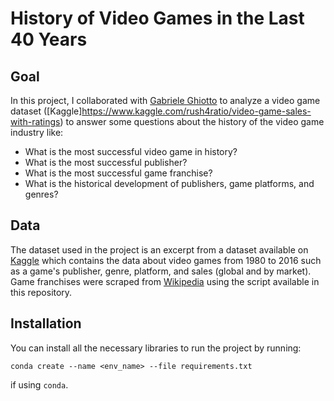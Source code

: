 # History of Video Games in the Last 40 Years

## Goal
In this project, I collaborated with [Gabriele Ghiotto](https://github.com/gabrieleghiotto) to analyze a video game dataset ([Kaggle]https://www.kaggle.com/rush4ratio/video-game-sales-with-ratings) to answer some questions about the history of the video game industry like:
* What is the most successful video game in history?
* What is the most successful publisher?
* What is the most successful game franchise?
* What is the historical development of publishers, game platforms, and genres?

## Data
The dataset used in the project is an excerpt from a dataset available on [Kaggle](https://www.kaggle.com/rush4ratio/video-game-sales-with-ratings) which contains the data about video games from 1980 to 2016 such as a game's publisher, genre, platform, and sales (global and by market).
Game franchises were scraped from [Wikipedia](https://en.wikipedia.org/wiki/List_of_video_game_franchises) using the script available in this repository.

## Installation
You can install all the necessary libraries to run the project by running:

```
conda create --name <env_name> --file requirements.txt
```

if using ```conda```.
